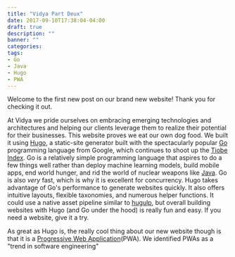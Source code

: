 ```yaml
---
title: "Vidya Part Deux"
date: 2017-09-10T17:38:04-04:00
draft: true
description: ""
banner: ""
categories:
tags:
- Go
- Java
- Hugo
- PWA
---
```


Welcome to the first new post on our brand new website! Thank you for checking it out.

At Vidya we pride ourselves on embracing emerging technologies and architectures and helping our clients leverage them to realize their
potential for their businesses. This website proves we eat our own dog food. We built it using [Hugo](https://gohugo.io/),
a static-site generator built with the spectacularly popular [Go](/tags/go) programming language from Google, which continues
to shoot up the [Tiobe Index](https://www.tiobe.com/tiobe-index/go/). Go is a relatively simple programming language that 
aspires to do a few things well rather than deploy machine learning models, build mobile apps, end world hunger, and rid
the world of nuclear weapons like [Java](/tags/java). Go is also *very* fast, which is why it is excellent for concurrency. 
Hugo takes advantage of Go's performance to generate websites quickly. It also offers intuitive layouts, flexible taxonomies,
and numerous helper functions. It could use a native asset pipeline similar to [hugulp](https://github.com/jbrodriguez/hugulp), 
but overall building websites with Hugo (and Go under the hood) is really fun and easy. If you need a website, give it a try.

As great as Hugo is, the really cool thing about our new website though is that it is a [Progressive Web Application](/tags/pwa)(PWA).
We identified PWAs as a "trend in software engineering" 

